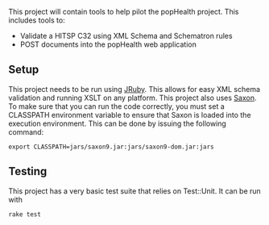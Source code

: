 This project will contain tools to help pilot the popHealth project. This includes tools to:

* Validate a HITSP C32 using XML Schema and Schematron rules
* POST documents into the popHealth web application

Setup
-----

This project needs to be run using [JRuby](http://jruby.org/). This allows for easy XML schema validation and running XSLT on any platform. This project also uses [Saxon](http://saxon.sourceforge.net/). To make sure that you can run the code correctly, you must set a CLASSPATH environment variable to ensure that Saxon is loaded into the execution environment. This can be done by issuing the following command:

    export CLASSPATH=jars/saxon9.jar:jars/saxon9-dom.jar:jars

Testing
-------

This project has a very basic test suite that relies on Test::Unit. It can be run with

    rake test
